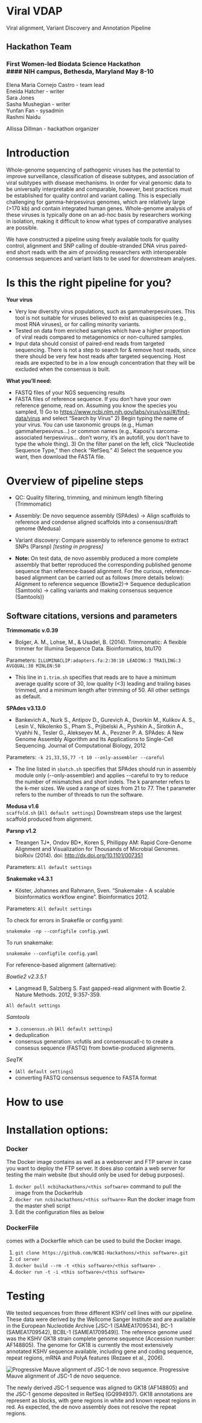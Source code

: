 # Viral VDAP
Viral alignment, Variant Discovery and Annotation Pipeline

## Hackathon Team 
### First Women-led Biodata Science Hackathon <br> #### NIH campus, Bethesda, Maryland May 8-10

Elena Maria Cornejo Castro - team lead  
Eneida Hatcher - writer  
Sara Jones  
Sasha Mushegian - writer  
Yunfan Fan - sysadmin   
Rashmi Naidu

Allissa Dillman - hackathon organizer

# Introduction

Whole-genome sequencing of pathogenic viruses has the potential to improve surveillance, classification of disease subtypes, and association of viral subtypes with disease mechanisms. In order for viral genomic data to be universally interpretable and comparable, however, best practices must be established for quality control and variant calling. This is especially challenging for gamma-herpesvirus genomes, which are relatively large (>170 kb) and contain integrated human genes. Whole-genome analysis of these viruses is typically done on an ad-hoc basis by researchers working in isolation, making it difficult to know what types of comparative analyses are possible.

We have constructed a pipeline using freely available tools for quality control, alignment and SNP calling of double-stranded DNA virus paired-end short reads with the aim of providing researchers with interoperable consensus sequences and variant lists to be used for downstream analyses.    

# Is this the right pipeline for you?

**Your virus**
- Very low diversity virus populations, such as gammaherpesviruses. This tool is not suitable for viruses believed to exist as quasispecies (e.g., most RNA viruses), or for calling minority variants.
- Tested on data from enriched samples which have a higher proportion of viral reads compared to metagenomics or non-cultured samples.
- Input data should consist of paired-end reads from targeted sequencing. There is not a step to search for & remove host reads, since there should be very few host reads after targeted sequencing. Host reads are expected to be in a low enough concentration that they will be excluded when the consensus is built.

**What you’ll need:**
- FASTQ files of your NGS sequencing results
- FASTA files of reference sequence. If you don't have your own reference genome, read on. Assuming you know the species you sampled, 1) Go to https://www.ncbi.nlm.nih.gov/labs/virus/vssi/#/find-data/virus and select “Search by Virus" 2) Begin typing the name of your virus. You can use taxonomic groups (e.g., Human gammaherpesvirus...) or common names (e.g., Kaposi's sarcoma-associated herpesvirus... don’t worry, it’s an autofill, you don’t have to type the whole thing). 3) On the filter panel on the left, click “Nucleotide Sequence Type,” then check “RefSeq.” 4) Select the sequence you want, then download the FASTA file.

# Overview of pipeline steps
- QC: Quality filtering, trimming, and minimum length filtering (Trimmomatic)
- Assembly: De novo sequence assembly (SPAdes) -> Align scaffolds to reference and condense aligned scaffolds into a consensus/draft genome (Medusa)
- Variant discovery: Compare assembly to reference genome to extract SNPs (Parsnp) _[testing in progress]_

- **Note:** On test data, de novo assembly produced a more complete assembly that better reproduced the corresponding published genome sequence than reference-based alignment. For the curious, reference-based alignment can be carried out as follows (more details below): Alignment to reference sequence (Bowtie2)-> Sequence deduplication (Samtools) -> calling variants and making consensus sequence (Samtools))

## Software citations, versions and parameters
**Trimmomatic v.0.39** 
- Bolger, A. M., Lohse, M., & Usadel, B. (2014). Trimmomatic: A flexible trimmer for Illumina Sequence Data. Bioinformatics, btu170

Parameters: `ILLUMINACLIP:adapters.fa:2:30:10 LEADING:3 TRAILING:3 AVGQUAL:30 MINLEN:50`
- This line in `1.trim.sh` specifies that reads are to have a minimum average quality score of 30, low quality (<3) leading and trailing bases trimmed, and a minimum length after trimming of 50. All other settings as default. 

**SPAdes v3.13.0**
-  Bankevich A., Nurk S., Antipov D., Gurevich A., Dvorkin M., Kulikov A. S., Lesin V., Nikolenko S., Pham S., Prjibelski A., Pyshkin A., Sirotkin A., Vyahhi N., Tesler G., Alekseyev M. A., Pevzner P. A. SPAdes: A New Genome Assembly Algorithm and Its Applications to Single-Cell Sequencing.    Journal of Computational Biology, 2012

Parameters: `-k 21,33,55,77 -t 10 --only-assembler --careful`
- The line listed in `sbatch.sh` specifies that SPAdes should run in assembly module only (--only-assembler) and applies --careful to try to reduce the number of mismatches and short indels. The k parameter refers to the k-mer sizes. We used a range of sizes from 21 to 77. The t parameter refers to the number of threads to run the software. 

**Medusa v1.6**  
`scaffold.sh` (`All default settings`)
Downstream steps use the largest scaffold produced from alignment.

**Parsnp v1.2** 
- Treangen TJ*, Ondov BD*, Koren S, Phillippy AM:
     Rapid Core-Genome Alignment and Visualization for Thousands of Microbial Genomes.
     bioRxiv (2014). doi: http://dx.doi.org/10.1101/007351

Parameters: `All default settings`

**Snakemake v4.3.1**
- Köster, Johannes and Rahmann, Sven. “Snakemake - A scalable bioinformatics workflow engine”. Bioinformatics 2012.

Parameters: `All default settings`

To check for errors in Snakefile or config.yaml:

`snakemake -np --configfile config.yaml`

To run snakemake:

`snakemake --configfile config.yaml`

For reference-based alignment (alternative):

_Bowtie2 v2.3.5.1_  
- Langmead B, Salzberg S. Fast gapped-read alignment with Bowtie 2. Nature Methods. 2012, 9:357-359.

`All default settings`  

_Samtools_  
- `3.consensus.sh` (`All default settings`)
- deduplication
- consensus generation: vcfutils and consensuscall-c to create a consesus sequence (FASTQ) from bowtie-produced alignments.

_SeqTK_
- (`All default settings`)
- converting FASTQ consensus sequence to FASTA format


# How to use <this software>

# Installation options:

### Docker

The Docker image contains <this software> as well as a webserver and FTP server in case you want to deploy the FTP server. It does also contain a web server for testing the <this software> main website (but should only be used for debug purposes).

1. `docker pull ncbihackathons/<this software>` command to pull the image from the DockerHub
2. `docker run ncbihackathons/<this software>` Run the docker image from the master shell script
3. Edit the configuration files as below

### DockerFile

<this software> comes with a Dockerfile which can be used to build the Docker image.

  1. `git clone https://github.com/NCBI-Hackathons/<this software>.git`
  2. `cd server`
  3. `docker build --rm -t <this software>/<this software> .`
  4. `docker run -t -i <this software>/<this software>`

# Testing

We tested sequences from three different KSHV cell lines with our pipeline. These data were derived by the Wellcome Sanger Institute and are available in the European Nucleotide Archive [JSC-1 (SAMEA1709534), BC-1 (SAMEA1709542), BCBL-1 (SAMEA1709549)]. The reference genome used was the KSHV GK18 strain complete genome sequence (Accession number: AF148805). The genome for GK18 is currently the most extensively annotated KSHV sequence available, including gene and coding sequence, repeat regions, mRNA and PolyA features (Rezaee et al., 2006).

![Progressive Mauve alignment of JSC-1 de novo sequence.](https://github.com/NCBI-Hackathons/dsVirus-variant-discovery-and-annotation-pipeline/blob/master/images/JSC-1_Mauve.png)
Progressive Mauve alignment of JSC-1 de novo sequence.

The newly derived JSC-1 sequence was aligned to GK18 (AF148805) and the JSC-1 genome deposited in RefSeq (GQ994937). GK18 annotations are represent as blocks, with gene regions in white and known repeat regions in red.
As expected, the de novo assembly does not resolve the repeat regions.



